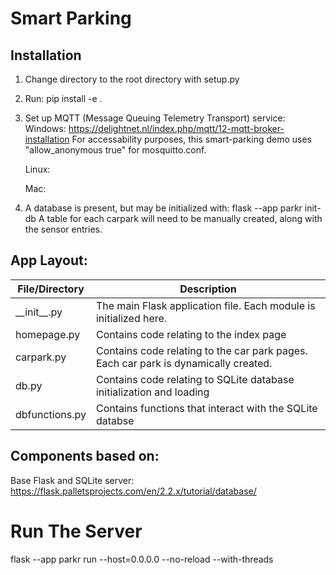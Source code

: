 # Smart Parking
## Installation
1. Change directory to the root directory with setup.py
2. Run: pip install -e .
3. Set up MQTT (Message Queuing Telemetry Transport) service:
    Windows: https://delightnet.nl/index.php/mqtt/12-mqtt-broker-installation
    For accessability purposes, this smart-parking demo uses "allow_anonymous true" for mosquitto.conf.

    Linux:

    Mac:
4. A database is present, but may be initialized with:
    flask --app parkr init-db
A table for each carpark will need to be manually created, along with the sensor entries.

## App Layout:
| File/Directory  | Description |
| ------------- | ------------- |
| \_\_init\_\_.py  | The main Flask application file. Each module is initialized here. |
| homepage.py  | Contains code relating to the index page |
| carpark.py  | Contains code relating to the car park pages. Each car park is dynamically created. |
| db.py  | Contains code relating to SQLite database initialization and loading |
| dbfunctions.py  | Contains functions that interact with the SQLite databse |
    

## Components based on:
Base Flask and SQLite server:
https://flask.palletsprojects.com/en/2.2.x/tutorial/database/

# Run The Server
flask --app parkr run --host=0.0.0.0 --no-reload --with-threads
